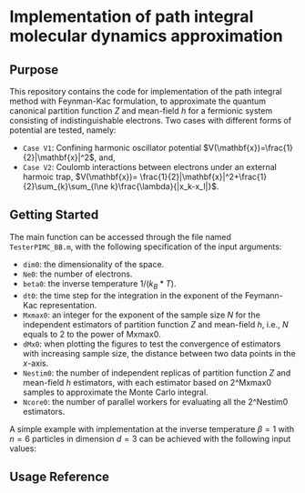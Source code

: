# Implementation of path integral molecular dynamics approximation

## Purpose

This repository contains the code for implementation of the path integral method with Feynman-Kac formulation, to approximate the quantum canonical partition function $Z$ and mean-field $h$ for a fermionic system consisting of indistinguishable electrons.
Two cases with different forms of potential are tested, namely:
* `Case V1`: Confining harmonic oscillator potential $V(\mathbf{x})=\frac{1}{2}|\mathbf{x}|^2$, and,
* `Case V2`: Coulomb interactions between electrons under an external harmoic trap, $V(\mathbf{x})= \frac{1}{2}|\mathbf{x}|^2+\frac{1}{2}\sum_{k}\sum_{l\ne k}\frac{\lambda}{|x_k-x_l|}$.

## Getting Started

The main function can be accessed through the file named `TesterPIMC_BB.m`, with the following specification of the input arguments:
*  `dim0`: the dimensionality of the space.
*  `Ne0`: the number of electrons.
*  `beta0`: the inverse temperature $1 / ( k_B * T )$.
*  `dt0`: the time step for the integration in the exponent of the Feymann-Kac representation.
*  `Mxmax0`: an integer for the exponent of the sample size $N$ for the independent estimators of partition function $Z$ and mean-field $h$, i.e., $N$ equals to $2$ to the power of Mxmax0.
*  `dMx0`: when plotting the figures to test the convergence of estimators with increasing sample size, the distance between two data points in the $x$-axis.
*  `Nestim0`: the number of independent replicas of partition function $Z$ and mean-field $h$ estimators, with each estimator based on 2^Mxmax0 samples to approximate the Monte Carlo integral.
*  `Ncore0`: the number of parallel workers for evaluating all the 2^Nestim0 estimators.

A simple example with implementation at the inverse temperature $\beta=1$ with $n=6$ particles in dimension $d=3$ can be achieved with the following input values:



## Usage Reference




 

